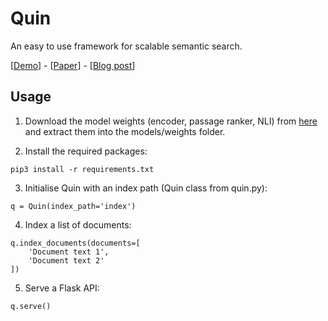 # Quin
An easy to use framework for scalable semantic search.

[<a href="https://quin.algoprog.com">Demo</a>] - [<a href="https://www.researchgate.net/publication/342815574_Latent_Retrieval_for_Large-Scale_Fact-Checking_and_Question_Answering_with_NLI_training">Paper</a>] - [<a href="https://towardsdatascience.com/building-a-semantic-search-engine-for-large-scale-fact-checking-and-question-answering-9aa356632432">Blog post</a>]

## Usage

1) Download the model weights (encoder, passage ranker, NLI) from <a href="https://drive.google.com/file/d/1dBMCxa7xYvGNMZGyonOQO1nyoB_CgXAe/view?usp=sharing">here</a> and extract them into the models/weights folder.

2) Install the required packages:
```
pip3 install -r requirements.txt
```

3) Initialise Quin with an index path (Quin class from quin.py):
```python3
q = Quin(index_path='index')
```

4) Index a list of documents:
```python3
q.index_documents(documents=[
    'Document text 1',
    'Document text 2'
])
```

5) Serve a Flask API:
```python3
q.serve()
```
